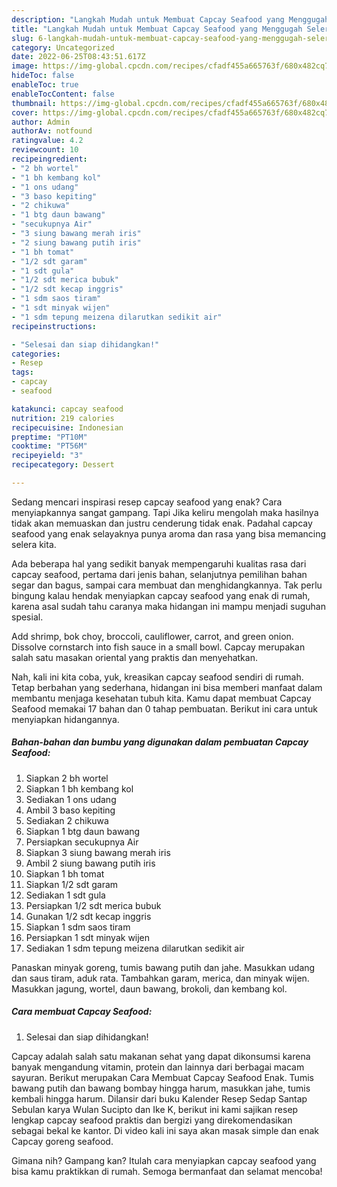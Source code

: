 ```yaml
---
description: "Langkah Mudah untuk Membuat Capcay Seafood yang Menggugah Selera, Buat Buka Puasa}"
title: "Langkah Mudah untuk Membuat Capcay Seafood yang Menggugah Selera, Buat Buka Puasa}"
slug: 6-langkah-mudah-untuk-membuat-capcay-seafood-yang-menggugah-selera-buat-buka-puasa
category: Uncategorized
date: 2022-06-25T08:43:51.617Z
image: https://img-global.cpcdn.com/recipes/cfadf455a665763f/680x482cq70/capcay-seafood-foto-resep-utama.jpg
hideToc: false
enableToc: true
enableTocContent: false
thumbnail: https://img-global.cpcdn.com/recipes/cfadf455a665763f/680x482cq70/capcay-seafood-foto-resep-utama.jpg
cover: https://img-global.cpcdn.com/recipes/cfadf455a665763f/680x482cq70/capcay-seafood-foto-resep-utama.jpg
author: Admin
authorAv: notfound
ratingvalue: 4.2
reviewcount: 10
recipeingredient:
- "2 bh wortel"
- "1 bh kembang kol"
- "1 ons udang"
- "3 baso kepiting"
- "2 chikuwa"
- "1 btg daun bawang"
- "secukupnya Air"
- "3 siung bawang merah iris"
- "2 siung bawang putih iris"
- "1 bh tomat"
- "1/2 sdt garam"
- "1 sdt gula"
- "1/2 sdt merica bubuk"
- "1/2 sdt kecap inggris"
- "1 sdm saos tiram"
- "1 sdt minyak wijen"
- "1 sdm tepung meizena dilarutkan sedikit air"
recipeinstructions:

- "Selesai dan siap dihidangkan!"
categories:
- Resep
tags:
- capcay
- seafood

katakunci: capcay seafood 
nutrition: 219 calories
recipecuisine: Indonesian
preptime: "PT10M"
cooktime: "PT56M"
recipeyield: "3"
recipecategory: Dessert

---
```



Sedang mencari inspirasi resep capcay seafood yang enak? Cara menyiapkannya sangat gampang. Tapi Jika keliru mengolah maka hasilnya tidak akan memuaskan dan justru cenderung tidak enak. Padahal capcay seafood yang enak selayaknya punya aroma dan rasa yang bisa memancing selera kita.


Ada beberapa hal yang sedikit banyak mempengaruhi kualitas rasa dari capcay seafood, pertama dari jenis bahan, selanjutnya pemilihan bahan segar dan bagus, sampai cara membuat dan menghidangkannya. Tak perlu bingung kalau hendak menyiapkan capcay seafood yang enak di rumah, karena asal sudah tahu caranya maka hidangan ini mampu menjadi suguhan spesial.

Add shrimp, bok choy, broccoli, cauliflower, carrot, and green onion. Dissolve cornstarch into fish sauce in a small bowl. Capcay merupakan salah satu masakan oriental yang praktis dan menyehatkan.


Nah, kali ini kita coba, yuk, kreasikan capcay seafood sendiri di rumah. Tetap berbahan yang sederhana, hidangan ini bisa memberi manfaat dalam membantu menjaga kesehatan tubuh kita. Kamu dapat membuat Capcay Seafood memakai 17 bahan dan 0 tahap pembuatan. Berikut ini cara untuk menyiapkan hidangannya.

<!--inarticleads1-->

##### Bahan-bahan dan bumbu yang digunakan dalam pembuatan Capcay Seafood:

1. Siapkan 2 bh wortel
1. Siapkan 1 bh kembang kol
1. Sediakan 1 ons udang
1. Ambil 3 baso kepiting
1. Sediakan 2 chikuwa
1. Siapkan 1 btg daun bawang
1. Persiapkan secukupnya Air
1. Siapkan 3 siung bawang merah iris
1. Ambil 2 siung bawang putih iris
1. Siapkan 1 bh tomat
1. Siapkan 1/2 sdt garam
1. Sediakan 1 sdt gula
1. Persiapkan 1/2 sdt merica bubuk
1. Gunakan 1/2 sdt kecap inggris
1. Siapkan 1 sdm saos tiram
1. Persiapkan 1 sdt minyak wijen
1. Sediakan 1 sdm tepung meizena dilarutkan sedikit air


Panaskan minyak goreng, tumis bawang putih dan jahe. Masukkan udang dan saus tiram, aduk rata. Tambahkan garam, merica, dan minyak wijen. Masukkan jagung, wortel, daun bawang, brokoli, dan kembang kol. 

<!--inarticleads2-->

##### Cara membuat Capcay Seafood:


1. Selesai dan siap dihidangkan!

Capcay adalah salah satu makanan sehat yang dapat dikonsumsi karena banyak mengandung vitamin, protein dan lainnya dari berbagai macam sayuran. Berikut merupakan Cara Membuat Capcay Seafood Enak. Tumis bawang putih dan bawang bombay hingga harum, masukkan jahe, tumis kembali hingga harum. Dilansir dari buku Kalender Resep Sedap Santap Sebulan karya Wulan Sucipto dan Ike K, berikut ini kami sajikan resep lengkap capcay seafood praktis dan bergizi yang direkomendasikan sebagai bekal ke kantor. Di video kali ini saya akan masak simple dan enak Capcay goreng seafood. 

Gimana nih? Gampang kan? Itulah cara menyiapkan capcay seafood yang bisa kamu praktikkan di rumah. Semoga bermanfaat dan selamat mencoba!
